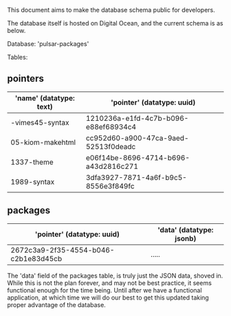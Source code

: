 This document aims to make the database schema public for developers.

The database itself is hosted on Digital Ocean, and the current schema is as below.

Database: 'pulsar-packages'

Tables:

## pointers 

| 'name' (datatype: text) | 'pointer' (datatype: uuid) |
| --- | --- |
| -vimes45-syntax | 1210236a-e1fd-4c7b-b096-e88ef68934c4 |
| 05-kiom-makehtml | cc952d60-a900-47ca-9aed-52513f0deadc |
| 1337-theme | e06f14be-8696-4714-b696-a43d2816c271 | 
| 1989-syntax | 3dfa3927-7871-4a6f-b9c5-8556e3f849fc |

## packages 

| 'pointer' (datatype: uuid) | 'data' (datatype: jsonb) |
| --- | --- |
| 2672c3a9-2f35-4554-b046-c2b1e83d45cb | ..... |

The 'data' field of the packages table, is truly just the JSON data, shoved in. While this is not the plan forever, and may not be best practice, it seems functional enough for the time being. Until after we have a functional application, at which time we will do our best to get this updated taking proper advantage of the database.
